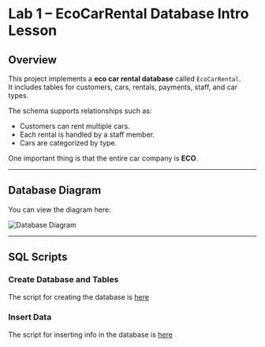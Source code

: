# Lab 1 – EcoCarRental Database Intro Lesson

## Overview
This project implements a **eco car rental database** called `EcoCarRental`.  
It includes tables for customers, cars, rentals, payments, staff, and car types.  

The schema supports relationships such as:  
- Customers can rent multiple cars.  
- Each rental is handled by a staff member.  
- Cars are categorized by type.  

One important thing is that the entire car company is **ECO**.

---

## Database Diagram

You can view the diagram here:

![Database Diagram](//www.plantuml.com/plantuml/png/jLHBRzGm4BxdLvXSA2YhFe0BgggkjaLKF5GjAwwh8Puq5dv4jbCfjFnt9ew9J1tsrZrivZ7vz7tVsBbq7gplbInU-1OLiaw2q4M1sWi_i7BJEsyKsfA1OtyJzb0m-hrcTIpi1MVlsStN7Ji_l_rqSH7QgrLuDC8wlzUWa4Q-hxURZ-ljqPkJLw4fuVyzL21aKdyRwrrhT3f_5klSYdkY8aMDsZq5_9r8WgW64Y5mK8E2dqiCbU4e5-e3WfsmGXePxSbQdyASlfl6dGVVktyLiUDZ1lSW9FoGM35Bv95NZ2oXG8EkSVB2Yfg0IJQ7WH2khZStNzQVZqvFghC9t0yTfj8-aBGdRkne93WIuzcLyEu1Mq8_truA_yr3qmJm4CtGRioUvTXO8tEJ5qzJodDB0SX0T0fdfZQaXwY6AxJdqtAlrhlhK4NDivet8rHjd5_SLNwTuhv24nRhcPFPXczXK1JFMqxoMMGtrGxU0VIjuS7r_AWIELxHlsihvYrerw0TERmaDoLuORHhHUUA-Glo-BXQcOVeDU6LdOGQNLbiOA4fNBm1JEYo22Sf7rAWuIv2175nWjAnNOF7EsF5ht4ayI07wXrorXXR5fUeUQ_a7m0)

---

## SQL Scripts

### Create Database and Tables

The script for creating the database is [here](./create_tables.sql) 

### Insert Data 

The script for inserting info in the database is [here](inerting.sql)
